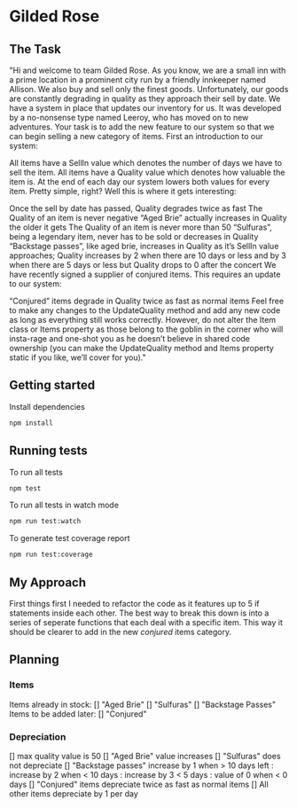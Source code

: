 # Gilded Rose

## The Task
"Hi and welcome to team Gilded Rose. As you know, we are a small inn with a prime location in a prominent city run by a friendly innkeeper named Allison. We also buy and sell only the finest goods. Unfortunately, our goods are constantly degrading in quality as they approach their sell by date. We have a system in place that updates our inventory for us. It was developed by a no-nonsense type named Leeroy, who has moved on to new adventures. Your task is to add the new feature to our system so that we can begin selling a new category of items. First an introduction to our system:

All items have a SellIn value which denotes the number of days we have to sell the item. All items have a Quality value which denotes how valuable the item is. At the end of each day our system lowers both values for every item. Pretty simple, right? Well this is where it gets interesting:

Once the sell by date has passed, Quality degrades twice as fast
The Quality of an item is never negative
“Aged Brie” actually increases in Quality the older it gets
The Quality of an item is never more than 50
“Sulfuras”, being a legendary item, never has to be sold or decreases in Quality
“Backstage passes”, like aged brie, increases in Quality as it’s SellIn value approaches; Quality increases by 2 when there are 10 days or less and by 3 when there are 5 days or less but Quality drops to 0 after the concert
We have recently signed a supplier of conjured items. This requires an update to our system:

“Conjured” items degrade in Quality twice as fast as normal items
Feel free to make any changes to the UpdateQuality method and add any new code as long as everything still works correctly. However, do not alter the Item class or Items property as those belong to the goblin in the corner who will insta-rage and one-shot you as he doesn’t believe in shared code ownership (you can make the UpdateQuality method and Items property static if you like, we’ll cover for you)."

## Getting started

Install dependencies

```sh
npm install
```

## Running tests

To run all tests

```sh
npm test
```

To run all tests in watch mode

```sh
npm run test:watch
```

To generate test coverage report

```sh
npm run test:coverage
```

## My Approach
First things first I needed to refactor the code as it features up to 5 if statements inside each other. The best way to break this down is into a series of seperate functions that each deal with a specific item. This way it should be clearer to add in the new *conjured* items category.

## Planning
### Items
Items already in stock:
[] "Aged Brie"
[] "Sulfuras"
[] "Backstage Passes"
Items to be added later:
[] "Conjured"

### Depreciation
[] max quality value is 50
[] "Aged Brie" value increases
[] "Sulfuras" does not depreciate
[] "Backstage passes" increase by 1 when > 10 days left : increase by 2 when < 10 days : increase by 3 < 5 days : value of 0 when < 0 days
[] "Conjured" items depreciate twice as fast as normal items
[] All other items depreciate by 1 per day

